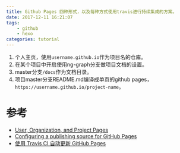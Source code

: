 ```yaml
---
title: Github Pages 四种形式，以及每种方式使用travis进行持续集成的方案。
date: 2017-12-11 16:21:07
tags:
    - github
    - hexo
categories: tutorial
---
```


1. 个人主页，使用`username.github.io`作为项目名的仓库。
1. 在某个项目中开启使用ng-graph分支做项目文档的设置。
1. master分支`/docs`作为文档目录。
1. 项目master分支README.md编译成单页的github pages，`https://username.github.io/project-name`。

<!-- more -->

# 参考
* [User, Organization, and Project Pages](https://help.github.com/articles/user-organization-and-project-pages/)
* [Configuring a publishing source for GitHub Pages](https://help.github.com/articles/configuring-a-publishing-source-for-github-pages/)
* [使用 Travis CI 自动更新 GitHub Pages](http://notes.iissnan.com/2016/publishing-github-pages-with-travis-ci/)
